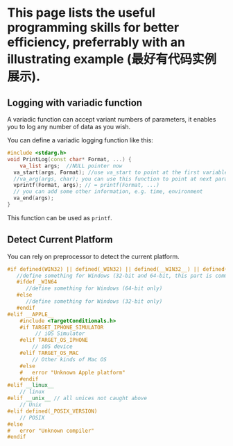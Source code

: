 # This page lists the useful programming skills for better efficiency, preferrably with an illustrating example (最好有代码实例展示).



## Logging with variadic function

A variadic function can accept variant numbers of parameters, it enables you to log any number of data as you wish.

You can define a variadic logging function like this:

```c++
#include <stdarg.h>
void PrintLog(const char* Format, ...) {
 	va_list args;  //NULL pointer now
  va_start(args, Format); //use va_start to point at the first variable
  //va_arg(args, char); you can use this function to point at next parameter with specific type
  vprintf(Format, args); // = printf(Format, ...)
  // you can add some other information, e.g. time, environment
  va_end(args);
}
```

This function can be used as `printf`.



## Detect Current Platform

You can rely on preprocessor to detect the current platform.

```c++
#if defined(WIN32) || defined(_WIN32) || defined(__WIN32__) || defined(__NT__)
   //define something for Windows (32-bit and 64-bit, this part is common)
   #ifdef _WIN64
      //define something for Windows (64-bit only)
   #else
      //define something for Windows (32-bit only)
   #endif
#elif __APPLE__
    #include <TargetConditionals.h>
    #if TARGET_IPHONE_SIMULATOR
         // iOS Simulator
    #elif TARGET_OS_IPHONE
        // iOS device
    #elif TARGET_OS_MAC
        // Other kinds of Mac OS
    #else
    #   error "Unknown Apple platform"
    #endif
#elif __linux__
    // linux
#elif __unix__ // all unices not caught above
    // Unix
#elif defined(_POSIX_VERSION)
    // POSIX
#else
#   error "Unknown compiler"
#endif
```


